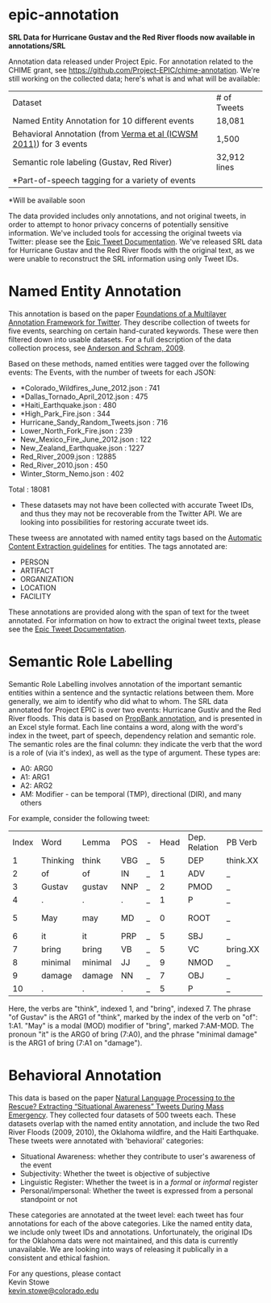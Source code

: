 # epic-annotation
**SRL Data for Hurricane Gustav and the Red River floods now available in annotations/SRL**

Annotation data released under Project Epic. For annotation related to the CHIME grant, see https://github.com/Project-EPIC/chime-annotation. We're still working on the collected data; here's what is and what will be available:

<table>
  <tr><td>Dataset</td><td># of Tweets</td></tr>
  <tr><td>Named Entity Annotation for 10 different events</td><td>18,081</tr>
  <tr><td>Behavioral Annotation (from  <a href="http://www.aaai.org/ocs/index.php/ICWSM/ICWSM11/paper/download/2834/3282">Verma et al (ICWSM 2011)</a>) for 3 events</td><td>1,500</td></tr>
  <tr><td>Semantic role labeling (Gustav, Red River)</td><td>32,912 lines</tr>
  <tr><td>*Part-of-speech tagging for a variety of events</td><td/></tr>
</table>
*Will be available soon<br>

The data provided includes only annotations, and not original tweets, in order to attempt to honor privacy concerns of potentially sensitive information. We've included tools for accessing the original tweets via Twitter: please see the <a href="https://github.com/Project-EPIC/epic-annotation/blob/master/Epic%20Tweet%20Documentation.pdf">Epic Tweet Documentation</a>. We've released SRL data for Hurricane Gustav and the Red River floods with the original text, as we were unable to reconstruct the SRL information using only Tweet IDs.


# Named Entity Annotation
This annotation is based on the paper <a href="http://www.lrec-conf.org/proceedings/lrec2012/pdf/1008_Paper.pdf">Foundations of a Multilayer Annotation Framework for Twitter</a>. They describe collection of tweets for five events, searching on certain hand-curated keywords. These were then filtered down into usable datasets. For a full description of the data collection process, see <a href="https://ieeexplore.ieee.org/document/6032533">Anderson and Schram, 2009</a>.

Based on these methods, named entities were tagged over the following events:
The Events, with the number of tweets for each JSON:
<ul>
  <li>*Colorado_Wildfires_June_2012.json : 741</li>
<li>*Dallas_Tornado_April_2012.json : 475</li>
<li>*Haiti_Earthquake.json : 480</li>
<li>*High_Park_Fire.json : 344</li>
<li>Hurricane_Sandy_Random_Tweets.json : 716</li>
<li>Lower_North_Fork_Fire.json : 239</li>
<li>New_Mexico_Fire_June_2012.json : 122</li>
<li>New_Zealand_Earthquake.json : 1227</li>
<li>Red_River_2009.json : 12885</li>
<li>Red_River_2010.json : 450</li>
<li>Winter_Storm_Nemo.json : 402</li>
</ul>

Total : 18081

* These datasets may not have been collected with accurate Tweet IDs, and thus they may not be recoverable from the Twitter API. We are looking into possibilities for restoring
accurate tweet ids.

These tweess are annotated with named entity tags based on the <a href="https://www.ldc.upenn.edu/sites/www.ldc.upenn.edu/files/english-entities-guidelines-v6.6.pdf">Automatic Content Extraction guidelines</a> for entities. The tags annotated are:

<ul>
  <li>PERSON</li>
  <li>ARTIFACT</li>
  <li>ORGANIZATION</li>
  <li>LOCATION</li>
  <li>FACILITY</li>
</ul>
 These annotations are provided along with the span of text for the tweet annotated. For information on how to extract the original tweet texts, please see the <a href="https://github.com/Project-EPIC/epic-annotation/blob/master/Epic%20Tweet%20Documentation.pdf">Epic Tweet Documentation</a>.

# Semantic Role Labelling

Semantic Role Labelling involves annotation of the important semantic entities within a sentence and the syntactic relations between them. More generally, we aim to identify who did what to whom. The SRL data annotated for Project EPIC is over two events: Hurricane Gustiv and the Red River floods. This data is based on <a href="http://clear.colorado.edu/compsem/documents/propbank_guidelines.pdf">PropBank annotation</a>, and is presented in an Excel style format. Each line contains a word, along with the word's index in the tweet, part of speech, dependency relation and semantic role. The semantic roles are the final column: they indicate the verb that the word is a role of (via it's index), as well as the type of argument. These types are:

<ul>
  <li>A0: ARG0</li>
  <li>A1: ARG1</li>
  <li>A2: ARG2</li>
  <li>AM: Modifier - can be temporal (TMP), directional (DIR), and many others</li>
</ul>

For example, consider the following tweet:<br/>

<table>
  <tr><td>Index</td><td>Word</td><td>Lemma</td><td>POS</td><td>-</td><td>Head</td><td>Dep. Relation</td><td>PB Verb</td><td>Semantic Role</td></tr>
<tr><td>1</td><td>Thinking</td><td>think</td><td>VBG</td><td>_</td><td>5</td><td>DEP</td><td>think.XX</td><td>_</td></tr>
<tr><td>2</td><td>of</td><td>of</td><td>IN</td><td>_</td><td>1</td><td>ADV</td><td>_</td><td>1:A1</td></tr>
<tr><td>3</td><td>Gustav</td><td>gustav</td><td>NNP</td><td>_</td><td>2</td><td>PMOD</td><td>_</td><td>_</td></tr>
  <tr><td>4</td><td>.</td><td>.</td><td>.</td><td>_</td><td>1</td><td>P</td><td>_</td><td>_</td></tr>
<tr><td>5</td><td>May</td><td>may</td><td>MD</td><td>_</td><td>0</td><td>ROOT</td><td>_</td><td>7:AM-MOD</td></tr>
<tr><td>6</td><td>it</td><td>it</td><td>PRP</td><td>_</td><td>5</td><td>SBJ</td><td>_</td><td>7:A0</td></tr>
<tr><td>7</td><td>bring</td><td>bring</td><td>VB</td><td>_</td><td>5</td><td>VC</td><td>bring.XX</td><td>_</td></tr>
<tr><td>8</td><td>minimal</td><td>minimal</td><td>JJ</td><td>_</td><td>9</td><td>NMOD</td><td>_</td><td>_</td></tr>
<tr><td>9</td><td>damage</td><td>damage</td><td>NN</td><td>_</td><td>7</td><td>OBJ</td><td>_</td><td>7:A1</td></tr>
  <tr><td>10</td><td>.</td><td>.</td><td>.</td><td>_</td><td>5</td><td>P</td><td>_</td><td>_</td></tr>
  </table>

Here, the verbs are "think", indexed 1, and "bring", indexed 7. The phrase "of Gustav" is the ARG1 of "think", marked by the index of the verb on "of": 1:A1. "May" is a modal (MOD) modifier of "bring", marked 7:AM-MOD. The pronoun "it" is the ARG0 of bring (7:A0), and the phrase "minimal damage" is the ARG1 of bring (7:A1 on "damage").



# Behavioral Annotation
This data is based on the paper <a href="https://pdfs.semanticscholar.org/7867/159013a9c10661fbfe8619a9c1cc76c3012c.pdf">Natural Language Processing to the Rescue? Extracting “Situational Awareness” Tweets During Mass Emergency</a>. They collected four datasets of 500 tweets each. These datasets overlap with the named entity annotation, and include the two Red River Floods (2009, 2010), the Oklahoma wildfire, and the Haiti Earthquake. These tweets were annotated with 'behavioral' categories:

<ul>
  <li>Situational Awareness: whether they contribute to user's awareness of the event </li>
  <li>Subjectivity: Whether the tweet is objective of subjective</li>
  <li>Linguistic Register: Whether the tweet is in a <em>formal</em> or <em>informal</em> register</li>
  <li>Personal/impersonal: Whether the tweet is expressed from a personal standpoint or not</li>
</ul>

These categories are annotated at the tweet level: each tweet has four annotations for each of the above categories. Like the named entity data, we include only tweet IDs and annotations. Unfortunately, the original IDs for the Oklahoma dats were not maintained, and this data is currently unavailable. We are looking into ways of releasing it publically in a consistent and ethical fashion.


For any questions, please contact<br>
Kevin Stowe<br>
kevin.stowe@colorado.edu<br>
